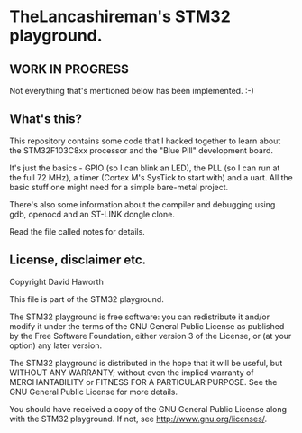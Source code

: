 # TheLancashireman's STM32 playground.

## WORK IN PROGRESS

Not everything that's mentioned below has been implemented. :-)

## What's this?

This repository contains some code that I hacked together to learn about the STM32F103C8xx processor
and the "Blue Pill" development board.

It's just the basics - GPIO (so I can blink an LED), the PLL (so I can run at the full 72 MHz),
a timer (Cortex M's SysTick to start with) and a uart. All the basic stuff one might need for
a simple bare-metal project.

There's also some information about the compiler and debugging using gdb, openocd and an ST-LINK dongle clone.

Read the file called notes for details.


## License, disclaimer etc.

Copyright David Haworth

This file is part of the STM32 playground.

The STM32 playground is free software: you can redistribute it and/or modify
it under the terms of the GNU General Public License as published by
the Free Software Foundation, either version 3 of the License, or
(at your option) any later version.

The STM32 playground is distributed in the hope that it will be useful,
but WITHOUT ANY WARRANTY; without even the implied warranty of
MERCHANTABILITY or FITNESS FOR A PARTICULAR PURPOSE.  See the
GNU General Public License for more details.

You should have received a copy of the GNU General Public License
along with the STM32 playground.  If not, see <http://www.gnu.org/licenses/>.

